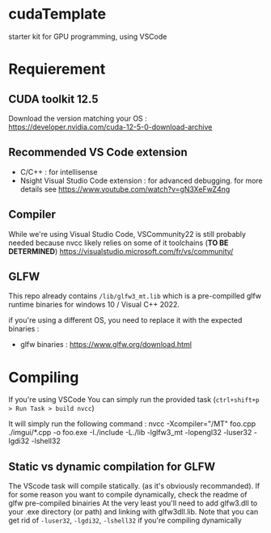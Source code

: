 # cudaTemplate
 
starter kit for GPU programming, using VSCode

# Requierement

## CUDA toolkit 12.5

Download the version matching your OS :
https://developer.nvidia.com/cuda-12-5-0-download-archive

## Recommended VS Code extension

- C/C++ : for intellisense
- Nsight Visual Studio Code extension : for advanced debugging. for more details see https://www.youtube.com/watch?v=gN3XeFwZ4ng

## Compiler

While we're using Visual Studio Code, VSCommunity22 is still probably needed because nvcc likely relies on some of it toolchains (**TO BE DETERMINED**)
https://visualstudio.microsoft.com/fr/vs/community/


## GLFW 

This repo already contains `/lib/glfw3_mt.lib` which is a pre-compilled glfw runtime binaries for windows 10  / Visual C++ 2022.

if you're using a different OS, you need to replace it with the expected binaries :
- glfw binaries : https://www.glfw.org/download.html


# Compiling


If you're using VSCode You can simply run the provided task (`ctrl+shift+p > Run Task > build nvcc`)

It will simply run the following command :
nvcc -Xcompiler="/MT" foo.cpp ./imgui/*.cpp -o foo.exe  -I./include -L./lib -lglfw3_mt -lopengl32 -luser32 -lgdi32 -lshell32

## Static vs dynamic compilation for GLFW

The VScode task will compile statically. (as it's obviously recommanded).
If for some reason you want to compile dynamically, check the readme of glfw pre-compiled binairies
At the very least you'll need to add glfw3.dll to your .exe directory (or path) and linking with glfw3dll.lib. Note that you can get rid of `-luser32`, `-lgdi32`, `-lshell32` if you're compiling dynamically






